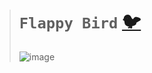 ># `Flappy Bird` [🐦](https://imvickykumar999.w3spaces.com/)
>
>![image](https://github.com/user-attachments/assets/297e546f-8dc7-435c-a43b-e820e94dde2b)
